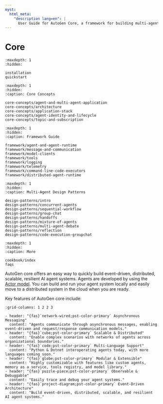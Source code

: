 ```yaml
---
myst:
  html_meta:
    "description lang=en": |
      User Guide for AutoGen Core, a framework for building multi-agent applications with AI agents.
---
```


# Core

```{toctree}
:maxdepth: 1
:hidden:

installation
quickstart
```

```{toctree}
:maxdepth: 1
:hidden:
:caption: Core Concepts

core-concepts/agent-and-multi-agent-application
core-concepts/architecture
core-concepts/application-stack
core-concepts/agent-identity-and-lifecycle
core-concepts/topic-and-subscription
```

```{toctree}
:maxdepth: 1
:hidden:
:caption: Framework Guide

framework/agent-and-agent-runtime
framework/message-and-communication
framework/model-clients
framework/tools
framework/logging
framework/telemetry
framework/command-line-code-executors
framework/distributed-agent-runtime
```

```{toctree}
:maxdepth: 1
:hidden:
:caption: Multi-Agent Design Patterns

design-patterns/intro
design-patterns/concurrent-agents
design-patterns/sequential-workflow
design-patterns/group-chat
design-patterns/handoffs
design-patterns/mixture-of-agents
design-patterns/multi-agent-debate
design-patterns/reflection
design-patterns/code-execution-groupchat
```

```{toctree}
:maxdepth: 1
:hidden:
:caption: More

cookbook/index
faqs
```

AutoGen core offers an easy way to quickly build event-driven, distributed, scalable, resilient AI agent systems. Agents are developed by using the [Actor model](https://en.wikipedia.org/wiki/Actor_model). You can build and run your agent system locally and easily move to a distributed system in the cloud when you are ready.

Key features of AutoGen core include:

```{gallery-grid}
:grid-columns: 1 2 2 3

- header: "{fas}`network-wired;pst-color-primary` Asynchronous Messaging"
  content: "Agents communicate through asynchronous messages, enabling event-driven and request/response communication models."
- header: "{fas}`cube;pst-color-primary` Scalable & Distributed"
  content: "Enable complex scenarios with networks of agents across organizational boundaries."
- header: "{fas}`code;pst-color-primary` Multi-Language Support"
  content: "Python & Dotnet interoperating agents today, with more languages coming soon."
- header: "{fas}`globe;pst-color-primary` Modular & Extensible"
  content: "Highly customizable with features like custom agents, memory as a service, tools registry, and model library."
- header: "{fas}`puzzle-piece;pst-color-primary` Observable & Debuggable"
  content: "Easily trace and debug your agent systems."
- header: "{fas}`project-diagram;pst-color-primary` Event-Driven Architecture"
  content: "Build event-driven, distributed, scalable, and resilient AI agent systems."
```
